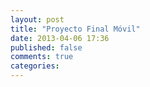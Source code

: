 ```yaml
---
layout: post
title: "Proyecto Final Móvil"
date: 2013-04-06 17:36
published: false
comments: true
categories: 
---
```

